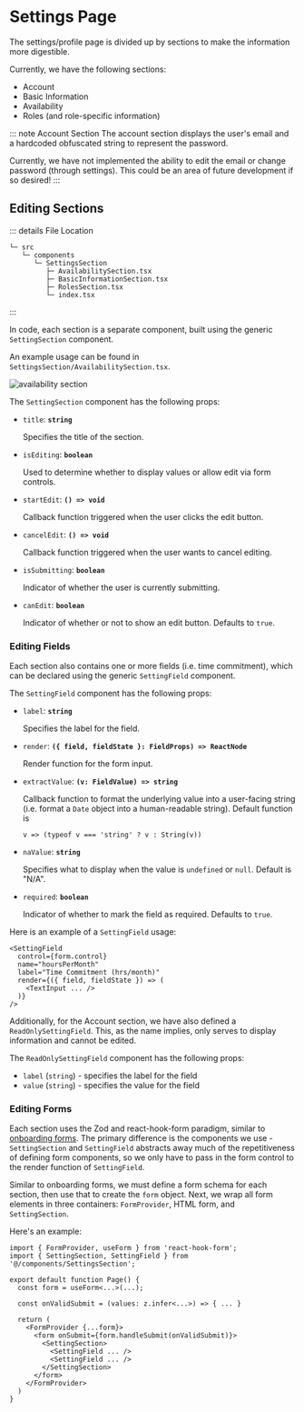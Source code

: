 # Settings Page

The settings/profile page is divided up by sections to make the information more digestible.

Currently, we have the following sections:

- Account
- Basic Information
- Availability
- Roles (and role-specific information)

::: note Account Section
The account section displays the user's email and a hardcoded obfuscated string to represent the password.

Currently, we have not implemented the ability to edit the email or change password (through settings). This could be an area of future development if so desired!
:::

## Editing Sections

::: details File Location

```:no-line-numbers
└─ src
   └─ components
      └─ SettingsSection
         ├─ AvailabilitySection.tsx
         ├─ BasicInformationSection.tsx
         ├─ RolesSection.tsx
         └─ index.tsx
```

:::

In code, each section is a separate component, built using the generic `SettingSection` component.

An example usage can be found in `SettingsSection/AvailabilitySection.tsx`.

![availability section](/assets/image/availability-section.png)

The `SettingSection` component has the following props:

- `title`: **`string`**

  Specifies the title of the section.

- `isEditing`: **`boolean`**

  Used to determine whether to display values or allow edit via form controls.

- `startEdit`: **`() => void`**

  Callback function triggered when the user clicks the edit button.

- `cancelEdit`: **`() => void`**

  Callback function triggered when the user wants to cancel editing.

- `isSubmitting`: **`boolean`**

  Indicator of whether the user is currently submitting.

- `canEdit`: **`boolean`**

  Indicator of whether or not to show an edit button. Defaults to `true`.

### Editing Fields

Each section also contains one or more fields (i.e. time commitment), which can be declared using the generic `SettingField` component.

The `SettingField` component has the following props:

- `label`: **`string`**

  Specifies the label for the field.

- `render`: **`({ field, fieldState }: FieldProps) => ReactNode`**

  Render function for the form input.

- `extractValue`: **`(v: FieldValue) => string`**

  Callback function to format the underlying value into a user-facing string (i.e. format a `Date` object into a human-readable string).
  Default function is

  ```typescript:no-line-numbers
  v => (typeof v === 'string' ? v : String(v))
  ```

- `naValue`: **`string`**

  Specifies what to display when the value is `undefined` or `null`.
  Default is "N/A".

- `required`: **`boolean`**

  Indicator of whether to mark the field as required.
  Defaults to `true`.

Here is an example of a `SettingField` usage:

```tsx:no-line-numbers
<SettingField
  control={form.control}
  name="hoursPerMonth"
  label="Time Commitment (hrs/month)"
  render={({ field, fieldState }) => (
    <TextInput ... />
  )}
/>
```

Additionally, for the Account section, we have also defined a `ReadOnlySettingField`. This, as the name implies, only serves to display information and cannot be edited.

The `ReadOnlySettingField` component has the following props:

- `label` (`string`) - specifies the label for the field
- `value` (`string`) - specifies the value for the field

### Editing Forms

Each section uses the Zod and react-hook-form paradigm, similar to [onboarding forms](/dev/app/onboarding). The primary difference is the components we use - `SettingSection` and `SettingField` abstracts away much of the repetitiveness of defining form components, so we only have to pass in the form control to the render function of `SettingField`.

Similar to onboarding forms, we must define a form schema for each section, then use that to create the `form` object. Next, we wrap all form elements in three containers: `FormProvider`, HTML form, and `SettingSection`.

Here's an example:

```tsx:no-line-numbers
import { FormProvider, useForm } from 'react-hook-form';
import { SettingSection, SettingField } from '@/components/SettingsSection';

export default function Page() {
  const form = useForm<...>(...);

  const onValidSubmit = (values: z.infer<...>) => { ... }

  return (
    <FormProvider {...form}>
      <form onSubmit={form.handleSubmit(onValidSubmit)}>
        <SettingSection>
          <SettingField ... />
          <SettingField ... />
        </SettingSection>
      </form>
    </FormProvider>
  )
}
```
